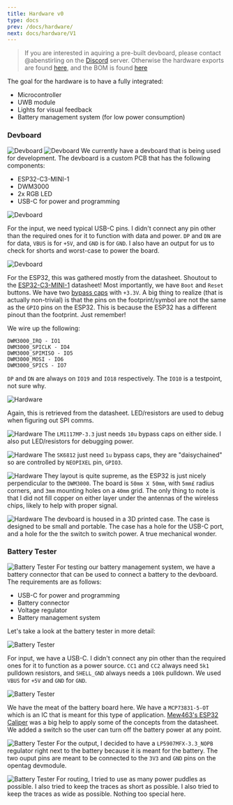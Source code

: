 ```yaml
---
title: Hardware v0
type: docs
prev: /docs/hardware/
next: docs/hardware/V1
---
```

    
> If you are interested in aquiring a pre-built devboard, please contact @abenstirling on the [Discord](https://discord.gg/HYT2UBpeHM) server. Otherwise the hardware exports are found [here](https://github.com/open-tags/opentag/tree/main/Hardware/devboard_v1_exports), and the BOM is found [here](https://github.com/open-tags/opentag/tree/main/Hardware/bom)

The goal for the hardware is to have a fully integrated:

- Microcontroller
- UWB module
- Lights for visual feedback
- Battery management system (for low power consumption)


### Devboard


![Devboard](../images/hv0/hardware_devboard.jpg)
![Devboard](../images/hardware_dev_3d.png)
We currently have a devboard that is being used for development. The devboard is a custom PCB that has the following components:

- ESP32-C3-MINI-1
- DWM3000
- 2x RGB LED
- USB-C for power and programming

![Devboard](../images/hardware_dev_usbc.png)

For the input, we need typical USB-C pins. I didn't connect any pin other than the required ones for it to function with data and power. `DP` and `DN` are for data, `VBUS` is for `+5V`, and `GND` is for `GND`. I also have an output for us to check for shorts and worst-case to power the board.

![Devboard](../images/hardware_dev_esp32.png)

For the ESP32, this was gathered mostly from the datasheet. Shoutout to the [ESP32-C3-MINI-1](https://www.espressif.com/sites/default/files/documentation/esp32-c3-mini-1_datasheet_en.pdf) datasheet! Most importantly, we have `Boot` and `Reset` buttons. We have two [bypass caps](https://www.electronicshub.org/bypass-capacitor-tutorial/) with `+3.3V`. A big thing to realize (that is actually non-trivial) is that the pins on the footprint/symbol are not the same as the `GPIO` pins on the ESP32. This is because the ESP32 has a different pinout than the footprint. Just remember!

We wire up the following: 
```DWM3000_RSTn - IO0
DWM3000_IRQ - IO1
DWM3000_SPICLK - IO4
DWM3000_SPIMISO - IO5
DWM3000_MOSI - IO6
DWM3000_SPICS - IO7
```
`DP` and `DN` are always on `IO19` and `IO18` respectively. The `IO10` is a testpoint, not sure why. 

![Hardware](../images/hardware_dev_dwm.png)

Again, this is retrieved from the datasheet. LED/resistors are used to debug when figuring out SPI comms. 

![Hardware](../images/hardware_dev_pwr.png)
The `LM1117MP-3.3` just needs `10u` bypass caps on either side. I also put LED/resistors for debugging power. 

![Hardware](../images/hardware_dev_neopixel.png)
The `SK6812` just need `1u` bypass caps, they are "daisychained" so are controlled by `NEOPIXEL` pin, `GPIO3`. 

![Hardware](../images/hardware_dev_layout.png)
They layout is quite supreme, as the ESP32 is just nicely perpendicular to the `DWM3000`. The board is `50mm X 50mm`, with `5mm£` radius corners, and `3mm` mounting holes on a `40mm` grid. The only thing to note is that I did not fill copper on either layer under the antennas of the wireless chips, likely to help with proper signal. 

![Hardware](../images/hardware_dev_case.png)
The devboard is housed in a 3D printed case. The case is designed to be small and portable. The case has a hole for the USB-C port, and a hole for the the switch to switch power. A true mechanical wonder. 

### Battery Tester
![Battery Tester](../images/hardware_power_3d.png)
For testing our battery management system, we have a battery connector that can be used to connect a battery to the devboard. The requirements are as follows:
- USB-C for power and programming
- Battery connector
- Voltage regulator
- Battery management system 

Let's take a look at the battery tester in more detail:

![Battery Tester](../images/hardware_power_usbc.png)

For input, we have a USB-C. I didn't connect any pin other than the required ones for it to function as a power source. `CC1` and `CC2` always need `5k1` pulldown resistors, and `SHELL_GND` always needs a `100k` pulldown. We used `VBUS` for `+5V` and `GND` for `GND`.

![Battery Tester](../images/hardware_power_main.png)

We have the meat of the battery board here. We have a `MCP73831-5-OT` which is an IC that is meant for this type of application. [Mew463's ESP32 Caliper](https://github.com/Mew463/esp32-caliper/tree/main) was a big help to apply some of the concepts from the datasheet. We added a switch so the user can turn off the battery power at any point. 

![Battery Tester](../images/hardware_power_output.png)
For the output, I decided to have a `LP5907MFX-3.3_NOPB` regulator right next to the battery because it is meant for the battery. The two ouput pins are meant to be connected to the `3V3` and `GND` pins on the opentag devmodule. 

![Battery Tester](../images/hardware_power_routing.png)
For routing, I tried to use as many power puddles as possible. I also tried to keep the traces as short as possible. I also tried to keep the traces as wide as possible. Nothing too special here. 



